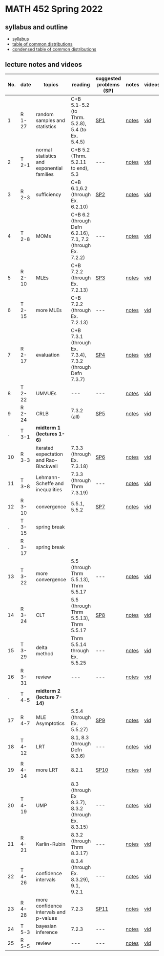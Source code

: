 # MATH 452 Spring 2022

## syllabus and outline

- [syllabus](docs/syllabus.md)
- [table of common distributions](docs/distab.pdf)
- [condensed table of common distributions](docs/distab_small.pdf)

## lecture notes and videos

No. | date | topics | reading | suggested problems (SP) | notes | videos | quiz problem (QP) | 
--- | --- | --- | --- | --- | --- | --- | --- | 
1|R 1-27 | random samples and statistics |  C+B 5.1-5.2 (to Thrm. 5.2.8), 5.4 (to Ex. 5.4.5) | [SP1](sp/sp1.pdf) | [notes](lns/lec1.pdf)| [vid](https://youtu.be/xkkbGxziTFQ)| [QP 1](qp/qp1.pdf) due Feb 3 | 
2|T 2-1 | normal statistics and exponential families |  C+B 5.2 (Thrm. 5.2.11 to end), 5.3 | --- | [notes](lns/lec2.pdf)| [vid](https://youtu.be/5JtpGufyexA)|  | 
3|R 2-3 | sufficiency | C+B 6.1,6.2 (through Ex. 6.2.10) | [SP2](sp/sp2.pdf)| [notes](lns/lec3.pdf)| [vid](https://youtu.be/al3vcwkMxZQ)| [QP 2](qp/qp2.pdf) due Feb 10 | 
4|T 2-8 | MOMs | C+B 6.2 (through Defn 6.2.16), 7.1, 7.2 (through Ex. 7.2.2) | --- | [notes](lns/lec4.pdf)| [vid](https://youtu.be/KeJHTbV0TlM) | --- | 
5|R 2-10 | MLEs | C+B 7.2.2 (through Ex. 7.2.13) | [SP3](sp/sp3.pdf) | [notes](lns/lec5.pdf)| [vid](https://youtu.be/p9g-DD7VajE)| [QP 3](qp/qp3.pdf) due Feb 17 | 
6|T 2-15 | more MLEs | C+B 7.2.2 (through Ex. 7.2.13) | --- | [notes](lns/lec6.pdf) | [vid](https://youtu.be/XCFg9bUEX28) | --- |
7|R 2-17 | evaluation | C+B 7.3.1 (through Ex. 7.3.4), 7.3.2 (through Defn 7.3.7)  | [SP4](sp/sp4.pdf) | [notes](lns/lec7.pdf)| [vid](https://youtu.be/GSb8XQMIEL0)| [QP 4](qp/qp4.pdf) due Feb 24 | 
8|T 2-22 | UMVUEs |  --- | --- | [notes](lns/lec8.pdf)| [vid](https://youtu.be/Lo3w4WUHfbg)| --- |
9|R 2-24 | CRLB | 7.3.2 (all) | [SP5](sp/sp5.pdf)| [notes](lns/lec9.pdf)| [vid](https://youtu.be/o8I9gQ3g1wk)| [QP 5](qp/qp5.pdf) due Mar 3 | 
. |T 3-1 | **midterm 1 (lectures 1-6)**  |
10|R 3-3 | iterated expectation and Rao-Blackwell | 7.3.3 (through Ex. 7.3.18) | [SP6](sp/sp6.pdf) | [notes](lns/lec10.pdf)| [vid](https://youtu.be/6MnFoT0-oa8) | [QP 6](qp/qp6.pdf) due Mar 10 | 
11|T 3-8 | Lehmann-Scheffe and inequalities | 7.3.3 (through Thrm 7.3.19) | --- | [notes](lns/lec11.pdf)| [vid](https://youtu.be/YtYNRzCjxGU)| --- | 
12|R 3-10 | convergence | 5.5.1, 5.5.2 | [SP7](sp/sp7.pdf) | [notes](lns/lec12.pdf)| [vid](https://youtu.be/P6_WACCB76k)| [QP7](qp/qp7.pdf) due Mar 24 | 
.|T  3-15 | spring break |
.|R  3-17 | spring break |
13|T 3-22 | more convergence |  5.5 (through Thrm 5.5.13), Thrm 5.5.17 | --- | [notes](lns/lec13.pdf)| [vid](https://youtu.be/ReaNVCFQu0Q) | --- | 
14|R 3-24 | CLT | 5.5 (through Thrm 5.5.13), Thrm 5.5.17 | [SP8](sp/sp8.pdf) | [notes](lns/lec14.pdf)| [vid](https://youtu.be/BzLluKI1ZK4) | [QP8](qp/qp8.pdf) due Mar 31 | 
15|T 3-29 | delta method | Thrm 5.5.14 through Ex. 5.5.25  | --- | [notes](lns/lec15.pdf)| [vid](https://youtu.be/1jWXHRek_6I)| --- | 
16|R 3-31 | review | --- | --- | [notes](lns/lec16.pdf)| [vid](https://youtu.be/WqUkXngGEfI)| --- | 
. |T 4-5 | **midterm 2 (lecture 7-14)** | 
17|R 4-7 | MLE Asymptotics | 5.5.4 (through Ex. 5.5.27) | [SP9](sp/sp9.pdf) | [notes](lns/lec17.pdf) | [vid](https://youtu.be/PcbboyCt7T4)| [QP9](qp/qp9.pdf) due Apr 14 | 
18|T 4-12 | LRT |  8.1, 8.3 (through Defn 8.3.6)  | --- | [notes](lns/lec18.pdf)| [vid](https://youtu.be/DTSZB6CK7dc)| --- | 
19|R 4-14 | more LRT |  8.2.1 | [SP10](sp/sp10.pdf) | [notes](lns/lec19.pdf)| [vid](https://youtu.be/yx8-ZsScVb4)| [QP10](qp/qp10.pdf) due Apr 21 | 
20|T 4-19 | UMP |  8.3 (through Ex 8.3.7), 8.3.2 (through Ex. 8.3.15)  | --- | [notes](lns/lec20.pdf)| [vid]() | --- | 
21|R 4-21 | Karlin-Rubin | 8.3.2 (through Thrm 8.3.17)  | --- | [notes](lns/lec21.pdf)| [vid]() | [QP11](qp/qp11.pdf) due Apr 28 | 
22|T 4-26 | confidence intervals |  8.3.4 (through Ex. 8.3.29), 9.1, 9.2.1 | --- | [notes](lns/lec22.pdf)| [vid]() | --- | 
23|R 4-28 | more confidence intervals and p-values | 7.2.3 | [SP11](sp/sp11.pdf) |[notes](lns/lec23.pdf)| [vid]() | [QP12](qp/qp12.pdf) Due May 5 | 
24|T 5-3 | bayesian inference  |  7.2.3 | --- | [notes](lns/lec24.pdf)| [vid]() | --- | 
25|R 5-5 | review |   ---  | --- | [notes](lns/lec25.pdf)| [vid]() | --- | 


